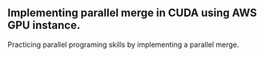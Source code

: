 ## Implementing parallel merge in CUDA using AWS GPU instance.
Practicing parallel programing skills by implementing a parallel merge.
